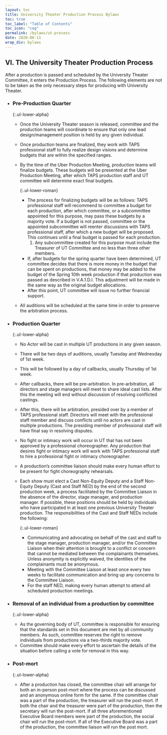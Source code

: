 ```yaml
---
layout: toc
title: University Theater Production Process Bylaws
toc: true
toc_label: "Table of Contents"
toc_icon: "cog"
permalink: /bylaws/ut-process
date: 2020-06-11
wrap_div: bylaws
---
```


## VI. The University Theater Production Process

After a production is passed and scheduled by the University Theater Committee, it enters the Production Process. The following elements are not to be taken as the only necessary steps for producing with University Theater.

  * ### Pre-Production Quarter

    {:.ul-lower-alpha}
      * Once the University Theater season is released, committee and the production teams will coordinate to ensure that only one lead design/management position is held by any given individual.
      * Once production teams are finalized, they work with TAPS professional staff to fully realize design visions and determine budgets that are within the specified ranges.
      * By the time of the Uber Production Meeting, production teams will finalize budgets. These budgets will be presented at the Uber Production Meeting, after which TAPS production staff and UT committee will determine exact final budgets.

        {:.ul-lower-roman}
          * The process for finalizing budgets will be as follows: TAPS professional staff will recommend to committee a budget for each production, after which committee, or a subcommittee appointed for this purpose, may pass these budgets by a majority vote. If a budget is not passed, committee or the appointed subcommittee will reenter discussions with TAPS professional staff, after which a new budget will be proposed. This continues until a final budget is passed for each production.
              1. Any subcommittee created for this purpose must include the Treasurer of UT Committee and no less than three other members.
          * If, after budgets for the spring quarter have been determined, UT committee decides that there is more money in the budget that can be spent on productions, that money may be added to the budget of the Spring 10th week production if that production was passed as described in V.A.1.D.I. This adjustment will be made in the same way as the original budget allocations.
          * After this point, UT committee will issue no further financial support.
      * All auditions will be scheduled at the same time in order to preserve the arbitration process.


  * ### Production Quarter

    {:.ul-lower-alpha}
      * No Actor will be cast in multiple UT productions in any given season.
      * There will be two days of auditions, usually Tuesday and Wednesday of 1st week.
      * This will be followed by a day of callbacks, usually Thursday of 1st week.
      * After callbacks, there will be pre-arbitration. In pre-arbitration, all directors and stage managers will meet to share ideal cast lists. After this the meeting will end without discussion of resolving conflicted castings.
      * After this, there will be arbitration, presided over by a member of TAPS professional staff. Directors will meet with the professional staff member and discuss conflicts until no actors are cast in multiple productions. The presiding member of professional staff will have final say in resolving disputes.
      * No fight or intimacy work will occur in UT that has not been approved by a professional choreographer. Any production that desires fight or intimacy work will work with TAPS professional staff to hire a professional fight or intimacy choreographer.
      * A production’s committee liaison should make every human effort to be present for fight choreography rehearsals.
      * Each show must elect a Cast Non-Equity Deputy and a Staff Non-Equity Deputy (Cast and Staff NED) by the end of the second production week, a process facilitated by the Committee Liaison in the absence of the director, stage manager, and production manager. If possible, these positions should be held by individuals who have participated in at least one previous University Theater production. The responsibilities of the Cast and Staff NEDs include the following:

        {:.ul-lower-roman}
          * Communicating and advocating on behalf of the cast and staff to the stage manager, production manager, and/or the Committee Liaison when their attention is brought to a conflict or concern that cannot be mediated between the complainants themselves. Unless anonymity is explicitly waived, the identities of the complainants must be anonymous.
          * Meeting with the Committee Liaison at least once every two weeks to facilitate communication and bring up any concerns to the Committee Liaison.
          * For the staff NED, making every human attempt to attend all scheduled production meetings.

  * ### Removal of an individual from a production by committee

    {:.ul-lower-alpha}
      * As the governing body of UT, committee is responsible for ensuring that the standards set in this document are met by all community members. As such, committee reserves the right to remove individuals from productions via a two-thirds majority vote.
      * Committee should make every effort to ascertain the details of the situation before calling a vote for removal in this way.

  * ### Post-mort

    {:.ul-lower-alpha}
      * After a production has closed, the committee chair will arrange for both an in-person post-mort where the process can be discussed and an anonymous online form for the same. If the committee chair was a part of the production, the treasurer will run the post-mort. If both the chair and the treasurer were part of the production, then the secretary will run the post-mort. If all three aforementioned Executive Board members were part of the production, the social chair will run the post-mort. If all of the Executive Board was a part of the production, the committee liaison will run the post mort.
